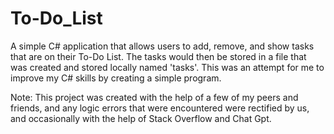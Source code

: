 # To-Do_List
A simple C# application that allows users to add, remove, and show tasks that are on their To-Do List. The tasks would then be stored in a file that was created and stored locally named 'tasks'. This was an attempt for me to improve my C# skills by creating a simple program.

Note: This project was created with the help of a few of my peers and friends, and any logic errors that were encountered were rectified by us, and occasionally with the help of Stack Overflow and Chat Gpt.
